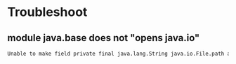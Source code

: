 # Troubleshoot

## module java.base does not "opens java.io"

```txt
Unable to make field private final java.lang.String java.io.File.path accessible: module java.base does not "opens java.io" to unnamed module @38919b44
```
